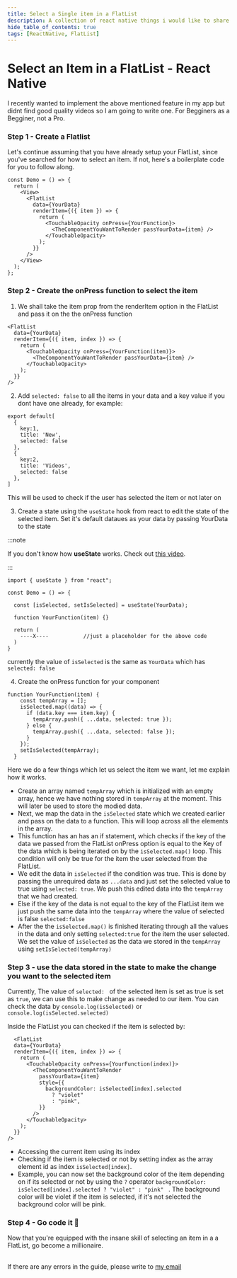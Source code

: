 ```yaml
---
title: Select a Single item in a FlatList
description: A collection of react native things i would like to share
hide_table_of_contents: true
tags: [ReactNative, FlatList]
---
```


# Select an Item in a FlatList - React Native

I recently wanted to implement the above mentioned feature in my app but didnt find good quality videos so I am going to write one. For Begginers as a Begginer, not a Pro.

### Step 1 - Create a Flatlist

Let's continue assuming that you have already setup your FlatList, since you've searched for how to select an item.
If not, here's a boilerplate code for you to follow along.

```
const Demo = () => {
  return (
    <View>
      <FlatList
        data={YourData}
        renderItem={({ item }) => {
          return (
            <TouchableOpacity onPress={YourFunction}>
              <TheComponentYouWantToRender passYourData={item} />
            </TouchableOpacity>
          );
        }}
      />
    </View>
  );
};
```

### Step 2 - Create the onPress function to select the item

1. We shall take the item prop from the renderItem option in the FlatList and pass it on the the onPress function

```
<FlatList
  data={YourData}
  renderItem={({ item, index }) => {
    return (
      <TouchableOpacity onPress={YourFunction(item)}>
        <TheComponentYouWantToRender passYourData={item} />
      </TouchableOpacity>
    );
  }}
/>
```

2. Add `selected: false` to all the items in your data and a key value if you dont have one already, for example:

```
export default[
  {
    key:1,
    title: 'New',
    selected: false
  },
  {
    key:2,
    title: 'Videos',
    selected: false
  },
]
```
This will be used to check if the user has selected the item or not later on 

3. Create a state using the `useState` hook from react to edit the state of the selected item. Set it's default dataues as your data by passing YourData to the state

:::note

If you don't know how **useState** works. Check out [this video](https://youtu.be/kkuq0gTGRFQ?t=116).

:::

```
import { useState } from "react";

const Demo = () => {

  const [isSelected, setIsSelected] = useState(YourData);

  function YourFunction(item) {}

  return (
    ----X----           //just a placeholder for the above code
  )
}
```
currently the value of `isSelected` is the same as `YourData` which has `selected: false`

4. Create the onPress function for your component
```
function YourFunction(item) {
    const tempArray = [];
    isSelected.map((data) => {
      if (data.key === item.key) {
        tempArray.push({ ...data, selected: true });
      } else {
        tempArray.push({ ...data, selected: false });
      }
    });
    setIsSelected(tempArray);
  }
```

Here we do a few things which let us select the item we want, let me explain how it works.

- Create an array named `tempArray` which is initialized with an empty array, hence we have nothing stored in `tempArray` at the moment. This will later be used to store the modied data.
- Next, we map the data in the `isSelected` state which we created earlier and pass on the data to a function. This will loop across all the elements in the array.
- This function has an has an if statement, which checks if the key of the data we passed from the FlatList onPress option is equal to the Key of the data which is being iterated on by the `isSelected.map()` loop. This condition will only be true for the item the user selected from the FlatList.
- We edit the data in `isSelected` if the condition was true. This is done by passing the unrequired data as `...data` and just set the selected value to true using `selected: true`. We push this edited data into the `tempArray` that we had created.
- Else if the key of the data is not equal to the key of the FlatList item we just push the same data into the `tempArray` where the value of selected is false `selected:false`
- After the the `isSelected.map()` is finished iterating through all the values in the data and only setting `selected:true` for the item the user selected. We set the value of `isSelected` as the data we stored in the `tempArray` using `setIsSelected(tempArray)` 

### Step 3 - use the data stored in the state to make the change you want to the selected item

Currently, The value of `selected: ` of the selected item is set as true is set as `true`, we can use this to make change as needed to our item. You can check the data by `console.log(isSelected)` or `console.log(isSelected.selected)`

Inside the FlatList you can checked if the item is selected by:
```
  <FlatList
  data={YourData}
  renderItem={({ item, index }) => {
    return (
      <TouchableOpacity onPress={YourFunction(index)}>
        <TheComponentYouWantToRender
          passYourData={item}
          style={{
            backgroundColor: isSelected[index].selected
              ? "violet"
              : "pink",
          }}
        />
      </TouchableOpacity>
    );
  }}
/>
```

- Accessing the current item using its index
- Checking if the item is selected or not by setting index as the array element id as index `isSelected[index]`.
- Example, you can now set the background color of the item depending on if its selected or not by using the `?` operator `backgroundColor: isSelected[index].selected
              ? "violet"
              : "pink"
`
. The background color will be violet if the item is selected, if it's not selected the background color will be pink.

### Step 4 - Go code it :gun:
Now that you're equipped with the insane skill of selecting an item in a a FlatList, go become a millionaire.  
&nbsp;
&nbsp;

If there are any errors in the guide, please write to [my email](mailto:neelnarayanshetty@gmail.com)



